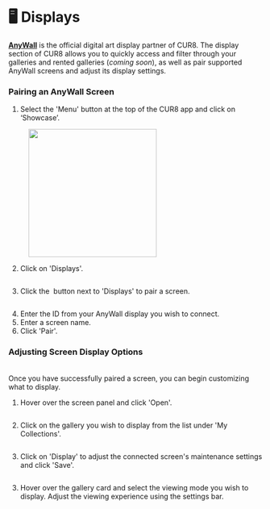 # 🖥️ Displays

[**AnyWall**](https://www.anywall.io/) is the official digital art display partner of CUR8. The display section of CUR8 allows you to quickly access and filter through your galleries and rented galleries (_coming soon_), as well as pair supported AnyWall screens and adjust its display settings.

### Pairing an AnyWall Screen



1. Select the 'Menu' button at the top of the CUR8 app and click on ‘Showcase’.

<figure><img src="../../.gitbook/assets/Screenshot 2025-01-03 at 10.48.05.png" alt="" width="254"><figcaption></figcaption></figure>

2. Click on 'Displays'.

<figure><img src="../../.gitbook/assets/Screenshot 2025-01-03 at 12.14.18.png" alt=""><figcaption></figcaption></figure>

3. Click the <img src="../../.gitbook/assets/Screenshot 2024-04-12 at 08.27.05.png" alt="" data-size="line"> button next to 'Displays' to pair a screen.

<figure><img src="../../.gitbook/assets/Screenshot 2024-04-30 at 10.28.52.png" alt=""><figcaption></figcaption></figure>

4. Enter the ID from your AnyWall display you wish to connect.
5. Enter a screen name.&#x20;
6. Click 'Pair'.

### Adjusting Screen Display Options

\
Once you have successfully paired a screen, you can begin customizing what to display.

1. Hover over the screen panel and click 'Open'.&#x20;

<figure><img src="../../.gitbook/assets/Screenshot 2025-01-03 at 12.16.39.png" alt=""><figcaption></figcaption></figure>

2. Click on the gallery you wish to display from the list under 'My Collections'.

<figure><img src="../../.gitbook/assets/Screenshot 2025-01-03 at 12.18.04.png" alt=""><figcaption></figcaption></figure>

3. Click on 'Display' to adjust the connected screen's maintenance settings and click 'Save'.

<figure><img src="../../.gitbook/assets/Screenshot 2025-01-03 at 12.18.47.png" alt=""><figcaption></figcaption></figure>

3. Hover over the gallery card and select the viewing mode you wish to display. Adjust the viewing experience using the settings bar.

<figure><img src="../../.gitbook/assets/Screenshot 2025-01-03 at 12.21.08.png" alt=""><figcaption></figcaption></figure>
